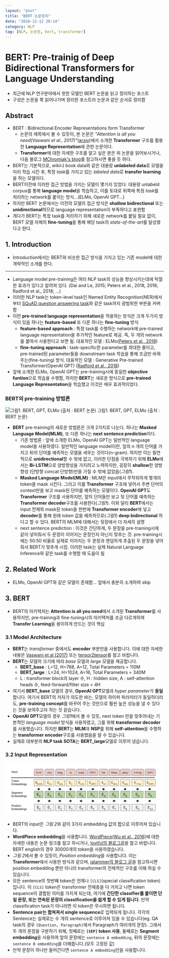 ```yaml
---
layout: "post"
title: "BERT 논문정리"
date: "2018-12-12 20:14"
category: NLP
tag: [NLP, 논문정, bert, transformer]
---
```


# BERT: Pre-trainig of Deep Bidirectional Transformers for Language Understanding

- 최근에 NLP 연구분야에서 핫한 모델인 BERT 논문을 읽고 정리하는 포스트
- 구성은 논문을 쭉 읽어나가며 정리한 포스트라 논문과 같은 순서로 정리함

## Abstract

- BERT : Bidirectional Encoder Representations form Transformer
  - 논문의 제목에서 볼 수 있듯이, 본 논문은 *"Attention is all you need(Vaswani et al., 2017)"*([arxiv](https://arxiv.org/abs/1706.03762))에서 소개한 **Transformer** 구조를 활용한 **Language Representation**에 관한 논문이다.
  - **Transformer**에 대한 자세한 구조를 알고 싶은 분은 위 논문을 읽어보시거나, 다음 블로그 [MChromiak's blog](https://mchromiak.github.io/articles/2017/Sep/12/Transformer-Attention-is-all-you-need/#.XBDvwBMzbOT)를 참고하시면 좋을 듯 하다.
- BERT는 기본적으로, wiki나 book data와 같은 대용랑 **unlabeled data**로 모델을 미리 학습 시킨 후, 특정 *task*를 가지고 있는 *labeled data*로 **transfer learning**을 하는 모델이다.
- BERT이전에 이러한 접근 방법을 가지는 모델이 몇가지 있었다. 대용량 unlabeld corpus를 통해 **language model**을 학습하고, 이를 토대로 뒤쪽에 특정 *task*를 처리하는 network를 붙이는 방식...(ELMo, OpenAI GPT...)
- 하지만 BERT 논문에서는 이전의 모델의 접근 방식은 **shallow bidirectional** 또는 **unidirectional**하므로 language representation이 부족하다고 표현함
- 게다가 BERT는 특정 task를 처리하기 위해 새로운 network를 붙일 필요 없이, BERT 모델 자체의 **fine-tuning**을 통해 해당 task의 *state-of-the-art*를 달성했다고 한다.

## 1. Introduction
- Introduction에서는 BERT와 비슷한 접근 방식을 가지고 있는 기존 model에 대한 개략적인 소개를 한다.

---

- Language model pre-training은 여러 NLP task의 성능을 향상시키는데에 탁월한 효과가 있다고 알려져 있다. (Dai and Le, 2015; Peters et al., 2018, 2018; Radford et al., 2018; ...)
- 이러한 NLP task는 token-level task인 Named Entity Recognition(NER)에서부터 [SQuAD question answering task](https://arxiv.org/abs/1606.05250)와 같은 task까지 광범위한 부분을 커버함
- 이런 **pre-trained language representation**을 적용하는 방식은 크게 두가지 방식이 있음 하나는 **feature-based** 또 다른 하나는 **fine-tuning** 방식
  - **feature-based approach** : 특정 task를 수행하는 network에 pre-trained language representation을 추가적인 feature로 제공. 즉, 두 개의 network를 붙여서 사용한다고 보면 됨. 대표적인 모델 : ELMo([Peters et al., 2018](https://arxiv.org/abs/1802.05365))
  - **fine-tuning approach** : task-specific한 parameter를 최대한 줄이고, pre-trained된 parameter들을 downstream task 학습을 통해 조금만 바꿔주는(fine-tuning) 방식. 대표적인 모델 : Generative Pre-trained Transformer(OpenAI GPT) ([Radford et al., 2018](https://s3-us-west-2.amazonaws.com/openai-assets/research-covers/language-unsupervised/language_understanding_paper.pdf))
- 앞에 소개한 ELMo, OpenAI GPT는 pre-training시에 동일한 **objective funtion**으로 학습을 수행함, 하지만 **BERT**는 새로운 방식으로 **pre-trained Language Representation**을 학습했고 이것은 매우 효과적이었다.

### BERT의 pre-training 방법론
![그림1. BERT, GPT, ELMo (출처 : BERT 논문)](https://mino-park7.github.io/images/2018/12/그림1-bert-openai-gpt-elmo-출처-bert논문.png)
그림1. BERT, GPT, ELMo (출처 : BERT 논문)
- **BERT** pre-training의 새로운 방법론은 크게 2가지로 나눈다. 하나는 **Masked Language Model(MLM)**, 또 다른 하나는 **next sentence prediction**이다.
  - 기존 방법론 : 앞에 소개한 ELMo, OpenAI GPT는 일반적인 language model을 사용하였다. 일반적인 language model이란, 앞의 n 개의 단어를 가지고 뒤의 단어를 예측하는 모델을 세우는 것이다(n-gram). 하지만 이는 필연적으로 **unidirectional**할 수 밖에 없고, 이러한 단점을 극복하기 위해 **ELMo**에서는 **Bi-LSTM**으로 양방향성을 가지려고 노력하지만, 굉장히 **shallow**한 양방향성 (단방향 concat 단방향)만을 가질 수 밖에 없었음(*그림1*).
  - **Masked Language Model(MLM)** : MLM은 input에서 무작위하게 몇개의 token을 mask 시킨다. 그리고 이를 **Transformer** 구조에 넣어서 주변 단어의 context만을 보고 mask된 단어를 예측하는 모델이다. **OpenAI GPT**도 **Transformer** 구조를 사용하지만, 앞의 단어들만 보고 뒷 단어를 예측하는 **Transformer decoder**구조를 사용한다(*그림1*). 이와 달리 **BERT**에서는 input 전체와 mask된 token을 한번에 **Transformer encoder**에 넣고 **decoder**를 통해 원래 token 값을 예측하므로(*그림1*) **deep bidirectional** 하다고 할 수 있다. BERT의 MLM에 대해서는 뒷장에서 더 자세히 설명
  - next sentence prediction : 이것은 간단하게, 두 문장을 pre-training시에 같이 넣어줘서 두 문장이 이어지는 문장인지 아닌지 맞추는 것. pre-training시에는 50:50 비율로 실제로 이어지는 두 문장과 랜덤하게 추출된 두 문장을 넣어줘서 BERT가 맞추게 시킴. 이러한 task는 실제 Natural Language Inference와 같은 task를 수행할 때 도움이 됨

## 2. Related Work
- ELMo, OpenAI GPT와 같은 모델이 존재함... 앞에서 충분히 소개하여 skip

## 3. BERT
- BERT의 아키텍처는 **Attention is all you need**에서 소개된 **Transformer**를 사용하지만, pre-training과 fine-tuning시의 아키텍처를 조금 다르게하여 **Transfer Learning**을 용이하게 만드는 것이 핵심

### 3.1 Model Architecture

- **BERT**는 *transformer* 중에서도 **encoder** 부분만을 사용합니다. 이에 대한 자세한 내용은 [Vaswani et al (2017)](https://arxiv.org/abs/1706.03762) 또는 [tensor2tensor](https://github.com/tensorflow/tensor2tensor)를 참고 바랍니다.
- **BERT**는 모델의 크기에 따라 *base* 모델과 *large* 모델을 제공합니다.
  - **BERT_base** : L=12, H=768, A=12, Total Parameters = 110M
  - **BERT_large** : L=24, H=1024, A=16, Total Parameters = 340M
  - L : transformer block의 layer 수, H : hidden size, A : self-attention heads 수, feed-forward/filter size = 4H
- 여기서 **BERT_base** 모델의 경우, **OpenAI GPT**모델과 *hyper parameter*가 **동일**합니다. 여기서 BERT의 저자가 의도한 바는, 모델의 하이퍼 파라미터가 동일하더라도, **pre-training concept**를 바꾸어 주는 것만으로 훨씬 높은 성능을 낼 수 있다는 것을 보여주고자 하는 것 같습니다.
- **OpenAI GPT**모델의 경우 *그림1*에서 볼 수 있듯, next token 만을 맞추어내는 기본적인 *language model* 방식을 사용하였고, 그를 위해 **transformer decoder**를 사용했습니다. 하지만 **BERT**는 **MLM**과 **NSP**를 위해 **self-attention**을 수행하는 **transformer encoder**구조를 사용했음을 알 수 있습니다.
- 실제로 대부분의 **NLP task SOTA**는 **BERT_large**모델로 이루어 냈습니다.

### 3.2 Input Representation

![그림2. bert input representation (출처: BERT 논문)](images/2019/02/bert-input-representation.png)

- BERT의 input은 *그림 2*와 같이 3가지 embedding 값의 합으로 이루어져 있습니다.
- **WordPiece embedding**을 사용합니다. [WordPiece(Wu et al., 2016)](https://arxiv.org/abs/1609.08144)에 대한 자세한 내용은 논문 링크를 참고 하시거나, [lovit님의 블로그글](https://lovit.github.io/nlp/2018/04/02/wpm/)을 참고 바랍니다. BERT english의 경우 30000개의 token을 사용하였습니다.
- *그림 2*에서 볼 수 있듯이, *Position embedding*을 사용합니다. 이는 **Transformer**에서 사용한 방식과 같으며, [jalammer의 블로그 글](http://jalammar.github.io/illustrated-transformer/)을 참고하시면 position embedding 뿐만 아니라 transformer의 전체적인 구조를 이해 하실 수 있습니다.
- 모든 sentence의 첫번째 token은 언제나 `[CLS]`(special classification token) 입니다. 이 `[CLS]` token은 transformer 전체층을 다 거치고 나면 token sequence의 결합된 의미를 가지게 되는데, 여기에 **간단한 classifier를 붙이면 단일 문장, 또는 연속된 문장의 classification을 쉽게 할 수 있게 됩니다**. 만약 classification task가 아니라면 이 token은 무시하면 됩니다.
- **Sentence pair는 합쳐져서 single sequence**로 입력되게 됩니다. 각각의 Sentence는 실제로는 수 개의 sentence로 이루어져 있을 수 있습니다(eg. QA task의 경우 `[Question, Paragraph]`에서 Paragraph가 여러개의 문장). 그래서 두 개의 문장을 구분하기 위해, 첫째로는 **`[SEP]` token 사용**, 둘째로는 **Segment embedding**을 사용하여 앞의 문장에는 `sentence A embedding`, 뒤의 문장에는 `sentence B embedding`을 더해줍니다.(모두 고정된 값)
- 만약 문장이 하나만 들어간다면 `sentence A embedding`만을 사용합니다.
